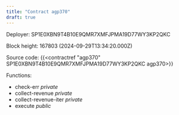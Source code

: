 ```yaml
---
title: "Contract agp370"
draft: true
---
```

Deployer: SP1E0XBN9T4B10E9QMR7XMFJPMA19D77WY3KP2QKC


 



Block height: 167803 (2024-09-29T13:34:20.000Z)

Source code: {{<contractref "agp370" SP1E0XBN9T4B10E9QMR7XMFJPMA19D77WY3KP2QKC agp370>}}

Functions:

* check-err _private_
* collect-revenue _private_
* collect-revenue-iter _private_
* execute _public_
